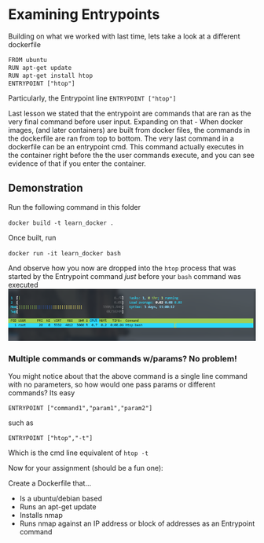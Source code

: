 # Examining Entrypoints 

Building on what we worked with last time, lets take a look at a different dockerfile

```
FROM ubuntu
RUN apt-get update
RUN apt-get install htop
ENTRYPOINT ["htop"]
```

Particularly, the Entrypoint line
`ENTRYPOINT ["htop"]`

Last lesson we stated that the entrypoint are commands that are ran as the very final command before user input. Expanding on that - When docker images, (and later containers) are built from docker files, the commands in the dockerfile are ran from top to bottom. The very last command in a dockerfile can be an entrypoint cmd. This command actually executes in the container right before the the user commands execute, and you can see evidence of that if you enter the container. 

## Demonstration 

Run the following command in this folder

`docker build -t learn_docker .` 

Once built, run 

`docker run -it learn_docker bash`

And observe how you now are dropped into the `htop` process that was started by the Entrypoint command <i>just</i> before your `bash` command was executed 
![htop](/images/htop_Learn_Docker_Exercise_3.png)

### Multiple commands or commands w/params? No problem!

You might notice about that the above command is a single line command with no parameters, so how would one pass params or different commands? Its easy

```
ENTRYPOINT ["command1","param1","param2"]
```
such as 
```
ENTRYPOINT ["htop","-t"]
```

Which is the cmd line equivalent of `htop -t`


Now for your assignment (should be a fun one):

Create a Dockerfile that...
* Is a ubuntu/debian based
* Runs an apt-get update 
* Installs nmap
* Runs nmap against an IP address or block of addresses as an Entrypoint command
